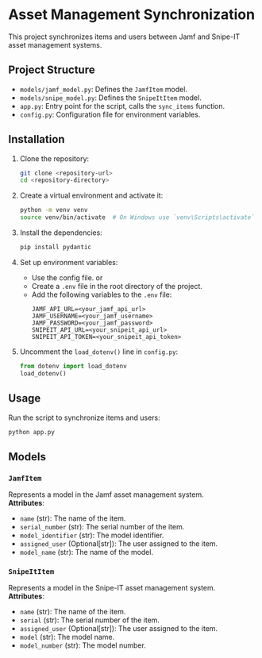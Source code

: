 # Asset Management Synchronization

This project synchronizes items and users between Jamf and Snipe-IT asset management systems.

## Project Structure

- `models/jamf_model.py`: Defines the `JamfItem` model.
- `models/snipe_model.py`: Defines the `SnipeItItem` model.
- `app.py`: Entry point for the script, calls the `sync_items` function.
- `config.py`: Configuration file for environment variables.

## Installation

1. Clone the repository:
    ```sh
    git clone <repository-url>
    cd <repository-directory>
    ```

2. Create a virtual environment and activate it:
    ```sh
    python -m venv venv
    source venv/bin/activate  # On Windows use `venv\Scripts\activate`
    ```

3. Install the dependencies:
    ```sh
    pip install pydantic
    ```

4. Set up environment variables:
    - Use the config file.
   or
    - Create a `.env` file in the root directory of the project.
    - Add the following variables to the `.env` file:
        ```env
        JAMF_API_URL=<your_jamf_api_url>
        JAMF_USERNAME=<your_jamf_username>
        JAMF_PASSWORD=<your_jamf_password>
        SNIPEIT_API_URL=<your_snipeit_api_url>
        SNIPEIT_API_TOKEN=<your_snipeit_api_token>
        ```

5. Uncomment the `load_dotenv()` line in `config.py`:
    ```python
    from dotenv import load_dotenv
    load_dotenv()
    ```

## Usage

Run the script to synchronize items and users:
```sh
python app.py
```

## Models

### `JamfItem`
Represents a model in the Jamf asset management system.  
**Attributes**:  
- `name` (str): The name of the item.
- `serial_number` (str): The serial number of the item.
- `model_identifier` (str): The model identifier.
- `assigned_user` (Optional[str]): The user assigned to the item.
- `model_name` (str): The name of the model.

### `SnipeItItem`
Represents a model in the Snipe-IT asset management system.  
**Attributes**:  
- `name` (str): The name of the item.
- `serial` (str): The serial number of the item.
- `assigned_user` (Optional[str]): The user assigned to the item.
- `model` (str): The model name.
- `model_number` (str): The model number.

